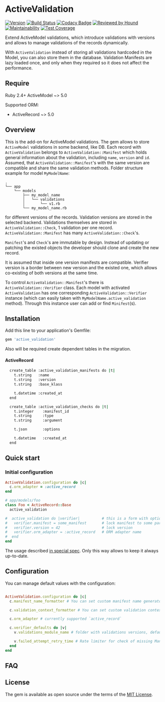 # ActiveValidation

[![Version               ][rubygems_badge]][rubygems]
[![Build Status          ][travisci_badge]][travisci]
[![Codacy Badge          ][codacy_badge]][codacy]
[![Reviewed by Hound     ][hound_badge]][hound]
[![Maintainability       ][codeclimate_badge]][codeclimate]
[![Test Coverage		 ][codeclimate_coverage_badge]][codeclimate_coveradge]

Extend ActiveModel validations, which introduce validations with versions and
allows to manage validations of the records dynamically.

With `ActiveValidation` instead of storing all validations hardcoded
in the Model, you can also store them in the database. Validation Manifests
are lazy loaded once, and only when they required so it does not
affect the performance.

## Require

Ruby 2.4+
ActiveModel ~> 5.0

Supported ORM:

* ActiveRecord ~> 5.0

## Overview

This is the add-on for ActiveModel validations. The gem allows to store
`ActiveModel` validations in some backend, like DB.
Each record with `ActiveValidation` belongs to
`ActiveValidation::Manifest` which holds general information about
the validation, including `name`, `version` and `id`. Assumed, that
`ActiveValidation::Manifest`'s with the same version are compatible and share
the same validation methods. Folder structure example for model `MyModelName`:

```
.
└── app
    └── models
        ├── my_model_name
        │   └── validations
        │       └── v1.rb
        └── my_model_name.rb
```

 for different versions of the records.
Validation versions are stored in the selected backend.
Validations themselves are stored in `ActiveValidation::Check`, 1 validation
per one record. `ActiveValidation::Manifest` has many `ActiveValidation::Check`'s.

`Manifest`'s and `Check`'s are immutable by design. Instead of updating or
patching the existed objects the developer should clone and create the new
record.

It is assumed that inside one version manifests are compatible. Verifier version
is a border between new version and the existed one, which allows co-existing of
both versions at the same time.

To control `ActiveValidation::Manifest`'s there is `ActiveValidation::Verifier`
class. Each model with activated `ActiveValidation` has one corresponding
`ActiveValidation::Verifier` instance (which can easily taken with
`MyModelName.active_validation` method). Through this instance user can add or find
`Minifest`(s).


## Installation
Add this line to your application's Gemfile:

```ruby
gem 'active_validation'
```

Also will be required create dependent tables in the migration.

#### ActiveRecord

```bash
  create_table :active_validation_manifests do |t|
	t.string   :name
	t.string   :version
	t.string   :base_klass

	t.datetime :created_at
  end

  create_table :active_validation_checks do |t|
	t.integer    :manifest_id
	t.string     :type
	t.string     :argument

	t.json       :options

	t.datetime   :created_at
  end
```

## Quick start


### Initial configuration

```ruby
ActiveValidation.configuration do |c|
  c.orm_adapter = :active_record
end

# app/models/foo
class Foo < ActiveRecord::Base
  active_validation

#  active_validation do |verifier|          # this is a form with optional block
# 	verifier.manifest = some_manifest       # lock manifest to some particular existed manifest
# 	verifier.version = 42 			        # lock version
# 	verifier.orm_adapter = :active_record	# ORM adapter name
#  end
end
```

The usage described [in special spec][readme-spec]. Only this way allows to keep it always up-to-date.

## Configuration

You can manage default values with the configuration:

```ruby

ActiveValidation.configuration do |c|
  c.manifest_name_formatter # You can set custom manifest name generator, see lib/active_validation/formatters/manifest_name_formatter.rb

  c.validation_context_formatter # You can set custom validation context generator, see lib/active_validation/formatters/validation_context_formatter.rb

  c.orm_adapter # currently supported `active_record`

  c.verifier_defaults do |v|
    v.validations_module_name # folder with validations versions, default: "Validations"

	v.failed_attempt_retry_time # Rate limiter for check of missing Manifest, default: `1 day`
  end
end
```

## FAQ


## License
The gem is available as open source under the terms of the
[MIT License][mit-licence-link].

[rubygems_badge]: http://img.shields.io/gem/v/activevalidation.svg
[rubygems]: https://rubygems.org/gems/activevalidation
[travisci_badge]: https://travis-ci.org/kvokka/activevalidation.svg?branch=master
[travisci]: https://travis-ci.org/kvokka/activevalidation
[codacy_badge]: https://api.codacy.com/project/badge/Grade/687bcb63afb74686b3acdd0b8cbaf2cf
[codacy]: https://www.codacy.com/manual/kvokka/activevalidation?utm_source=github.com&amp;utm_medium=referral&amp;utm_content=kvokka/activevalidation&amp;utm_campaign=Badge_Grade
[hound_badge]: https://img.shields.io/badge/Reviewed_by-Hound-8E64B0.svg
[hound]: https://houndci.com
[codeclimate_badge]: https://api.codeclimate.com/v1/badges/53dc9ce7ec0b94570044/maintainability
[codeclimate]: https://codeclimate.com/github/kvokka/activevalidation/maintainability
[codeclimate_coverage_badge]: https://api.codeclimate.com/v1/badges/a99a88d28ad37a79dbf6/test_coverage
[codeclimate_coveradge]: https://codeclimate.com/github/codeclimate/codeclimate/test_coverage

[readme-spec]: https://github.com/kvokka/activevalidation/blob/master/spec/active_validation/orm_plugins/active_record_plugin/readme_spec.rb

[mit-licence-link]: http://opensource.org/licenses/MIT
